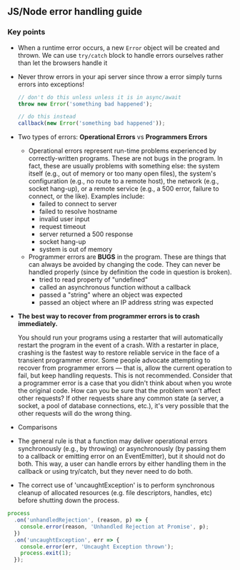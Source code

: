 ## JS/Node error handling guide

### Key points
* When a runtime error occurs, a new `Error` object will be created and thrown. We can use `try/catch` block to handle errors ourselves rather than
  let the browsers handle it
* Never throw errors in your api server since throw a error simply turns errors into exceptions!
  ```js
  // don't do this unless unless it is in async/await
  throw new Error('something bad happened');

  // do this instead
  callback(new Error('something bad happened'));
  ```
* Two types of errors: **Operational Errors** vs **Programmers Errors**

  * Operational errors represent run-time problems experienced by correctly-written programs. These are not bugs in the program. In fact, these are usually problems with something else: the system itself (e.g., out of memory or too many open files), the system's configuration (e.g., no route to a remote host), the network (e.g., socket hang-up), or a remote service (e.g., a 500 error, failure to connect, or the like). Examples include:
      * failed to connect to server
      * failed to resolve hostname
      * invalid user input
      * request timeout
      * server returned a 500 response
      * socket hang-up
      * system is out of memory
  * Programmer errors are **BUGS** in the program. These are things that can always be avoided by changing the code. They can never be handled properly (since by definition the code in question is broken).
      * tried to read property of "undefined"
      * called an asynchronous function without a callback
      * passed a "string" where an object was expected
      * passed an object where an IP address string was expected
* **The best way to recover from programmer errors is to crash immediately.**

  You should run your programs using a restarter that will automatically restart the program in the event of a crash. With a restarter  in place, crashing is the fastest way to restore reliable service in the face of a transient programmer error.
  Some people advocate attempting to recover from programmer errors — that is, allow the current operation to fail, but keep handling requests. This is not recommended. Consider that a programmer error is a case that you didn't think about when you wrote the original code. How can you be sure that the problem won't affect other requests? If other requests share any common state (a server, a socket, a pool of database connections, etc.), it's very possible that the other requests will do the wrong thing.
  
* Comparisons




* The general rule is that a function may deliver operational errors synchronously (e.g., by throwing) or asynchronously (by passing them to a callback or emitting error on an EventEmitter), but it should not do both. This way, a user can handle errors by either handling them in the callback or using try/catch, but they never need to do both.

* The correct use of 'uncaughtException' is to perform synchronous cleanup of allocated resources (e.g. file descriptors, handles, etc) before shutting down the process.
```js
process
  .on('unhandledRejection', (reason, p) => {
    console.error(reason, 'Unhandled Rejection at Promise', p);
  })
  .on('uncaughtException', err => {
    console.error(err, 'Uncaught Exception thrown');
    process.exit(1);
  });
```
